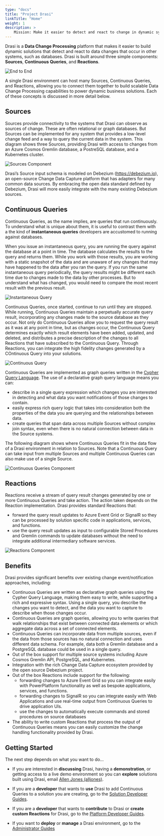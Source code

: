 ```yaml
---
type: "docs"
title: "Project Drasi"
linkTitle: "Home"
weight: 1
description: >
    Mission: Make it easier to detect and react to change in dynamic systems
---
```


Drasi is a **Data Change Processing** platform that makes it easier to build dynamic solutions that detect and react to data changes that occur in other systems, such as databases. Drasi is built around three simple components: **Sources**, **Continuous Queries**, and **Reactions**. 

 ![End to End](simple-end-to-end.png)

A single Drasi environment can host many Sources, Continuous Queries, and Reactions, allowing you to connect them together to build scalable Data Change Processing capabilities to power dynamic business solutions. Each of these concepts is discussed in more detail below.

## Sources
Sources provide connectivity to the systems that Drasi can observe as sources of change. These are often relational or graph databases. But Sources can be implemented for any system that provides a low-level change feed and a way to query the current data in the system. This diagram shows three Sources, providing Drasi with access to changes from an Azure Cosmos Gremlin database, a PostreSQL database, and a Kubernetes cluster.

 ![Sources Component](sources-component.png)

Drasi’s Source input schema is modeled on Debezium (https://debezium.io), an open-source Change Data Capture platform that has adapters for many common data sources. By embracing the open data standard defined by Debezium, Drasi will more easily integrate with the many existing Debezium sources. 

## Continuous Queries

Continuous Queries, as the name implies, are queries that run continuously. To understand what is unique about them, it is useful to contrast them with a the kind of **instantaneous queries** developers are accustomed to running against databases. 

When you issue an instantaneous query, you are running the query against the database at a point in time. The database calculates the results to the query and returns them. While you work with those results, you are working with a static snapshot of the data and are unaware of any changes that may have happened to the data after you ran the query. If you run the same instantaneous query periodically, the query results might be different each time due to changes made to the data by other processes. But to understand what has changed, you would need to compare the most recent result with the previous result.

![Instantaneous Query](instantaneous-query.png)

Continuous Queries, once started, continue to run until they are stopped. While running, Continuous Queries maintain a perpetually accurate query result, incorporating any changes made to the source database as they occur. Not only do Continuous Queries allow you to request the query result as it was at any point in time, but as changes occur, the Continuous Query determines exactly which result elements have been added, updated, and deleted, and distributes a precise description of the changes to all Reactions that have subscribed to the Continuous Query. Through Reactions, you can integrate the high fidelity changes generated by a COntinuous Query into your solutions.

 ![Continuous Query](continuous-query.png)

Continuous Queries are implemented as graph queries written in the [Cypher Query Language](https://neo4j.com/developer/cypher/). The use of a declarative graph query language means you can:
- describe in a single query expression which changes you are interested in detecting and what data you want notifications of those changes to contain.
- easily express rich query logic that takes into consideration both the properties of the data you are querying and the relationships between data. 
- create queries that span data across multiple Sources without complex join syntax, even when there is no natural connection between data in the Source systems. 

The following diagram shows where Continuous Queries fit in the data flow of a Drasi environment in relation to Sources. Note that a Continuous Query can take input from multiple Sources and multiple Continuous Queries can also make use of a single Source.

 ![Continuous Queries Component](queries-component.png)

## Reactions
Reactions receive a stream of query result changes generated by one or more Continuous Queries and take action. The action taken depends on the Reaction implementation.  Drasi provides standard Reactions that:
- forward the query result updates to Azure Event Grid or SignalR so they can be processed by solution specific code in applications, services, and functions.
- use the query result updates as input to configurable Stored Procedures and Gremlin commands to update databases without the need to integrate additional intermediary software services.

 ![Reactions Component](reactions-component.png)

## Benefits
Drasi provides significant benefits over existing change event/notification approaches, including:
- Continuous Queries are written as declarative graph queries using the Cypher Query Language, making them easy to write, while supporting a rich and expressive syntax. Using a single query, you describe the changes you want to detect, and the data you want to capture to describe when those changes occur.
- Continuous Queries are graph queries, allowing you to write queries that walk relationships that exist between connected data elements or which aggregate data across a set of connected elements. 
- Continuous Queries can incorporate data from multiple sources, even if the data from those sources has no natural connection and uses different data schema. For example, data both a Gremlin database and a PostgreSQL database could be used in a single query.
- Out of the box support for multiple source systems including Azure Cosmos Gremlin API, PostgreSQL, and Kubernetes. 
- Integration with the rich Change Data Capture ecosystem provided by the open source Debezium project.
- Out of the box Reactions include support for the following:
  - forwarding changes to Azure Event Grid so you can integrate easily with PowerPlatform functionality as well as bespoke applications, services, and functions.
  - forwarding changes to SignalR so you can integrate easily with Web Applications and use real-time output from Continuous Queries to drive application UIs.
  - use the changes to automatically execute commands and stored procedures on source databases
- The ability to write custom Reactions that process the output of Continuous Queries means you can easily customize the change handling functionality provided by Drasi.

## Getting Started
The next step depends on what you want to do...

- If you are interested in **discussing** Drasi, having a **demonstration**, or getting access to a live demo environment so you can **explore** solutions built using Drasi, email [Allen Jones (alljones)](mailto:alljones@microsoft.com).

- If you are a **developer** that wants to **use** Drasi to add Continuous Queries to a solution you are creating, go to the [Solution Developer Guides](/solution-developer).

- If you are a **developer** that wants to **contribute** to Drasi or **create custom Reactions** for Drasi, go to the [Platform Developer Guides](/platform-developer).

- If you want to **deploy** or **manage** a Drasi environment, go to the [Administrator Guides](/administrator)